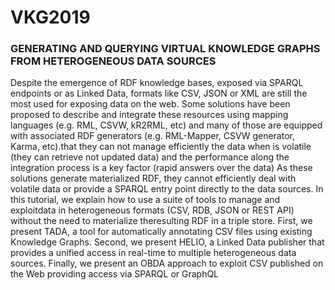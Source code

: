 # VKG2019
### GENERATING AND QUERYING VIRTUAL KNOWLEDGE GRAPHS FROM HETEROGENEOUS DATA SOURCES
Despite the emergence of RDF knowledge bases, exposed via SPARQL endpoints or as Linked Data, formats like CSV, JSON or XML are still the most used for exposing data on the web. Some solutions have been proposed to describe and integrate these resources using mapping languages (e.g. RML, CSVW, kR2RML, etc) and many of those are equipped with associated RDF generators (e.g. RML-Mapper, CSVW generator, Karma, etc).that they can not manage efficiently the data when is volatile (they can retrieve not updated data) and the performance along the integration process is a key factor (rapid answers over the data) As these solutions generate materialized RDF, they cannot efficiently deal with volatile data or provide a SPARQL entry point directly to the data sources. In this tutorial, we explain how to use a suite of tools to manage and exploitdata in heterogeneous formats (CSV, RDB, JSON or REST API) without the need to materialize theresulting RDF in a triple store. First, we present TADA, a tool for automatically annotating CSV files using existing Knowledge Graphs. Second, we present HELIO, a Linked Data publisher that provides a unified access in real-time to multiple heterogeneous data sources. Finally, we present an OBDA approach to exploit CSV published on the Web providing access via SPARQL or GraphQL
